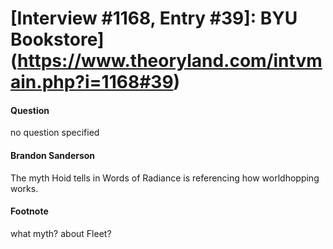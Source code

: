 # [Interview #1168, Entry #39]: BYU Bookstore](https://www.theoryland.com/intvmain.php?i=1168#39)

#### Question

no question specified

#### Brandon Sanderson

The myth Hoid tells in Words of Radiance is referencing how worldhopping works.

#### Footnote

what myth? about Fleet?

